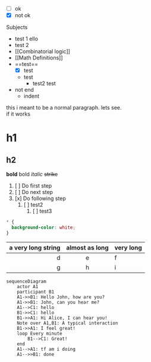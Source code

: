 - [ ] ok
- [x] not ok

Subjects
- test 1 ello
- test 2
- [[Combinatorial logic]] 
- [[Math Definitions]] 
- ==test==
	- [x] test
	- test
		- test2 test
- not end
	- indent

this i meant to be a normal paragraph.
lets see.  
if it works

# h1
## h2
**bold** bold
*italic*
~~strike~~
1. [ ] Do first step
2. [ ] Do next step
3. [x] Do following step
	1. [ ] test2
		1. [ ] test3

```css
* {
  background-color: white;
}
```

a very long string|almost as long|very long
--:|:--:|:--
d|e|f
g|h|i

```mermaid
sequenceDiagram
    actor A1
    participant B1
    A1->>B1: Hello John, how are you?
    A1->>B1: John, can you hear me?
    A1-->C1: hello
    B1->>C1: hello
    B1->>A1: Hi Alice, I can hear you!
    Note over A1,B1: A typical interaction
    B1->>A1: I feel great!
    loop Every minute
        B1-->C1: Great!
    end
    A1-->A1: tf am i doing
    A1-->>B1: done

```